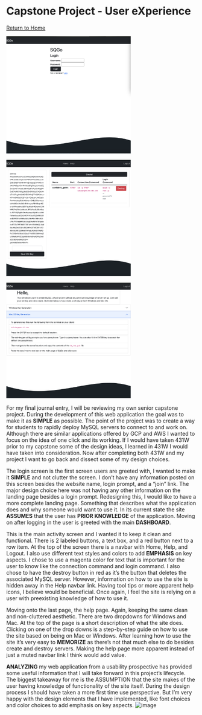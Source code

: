 # Capstone Project - User eXperience

[Return to Home](../)

<p float="left">
  <img src="login.png" width="330" />
</p>
<p float="righ">
  <img src="dashboard.png" width="330" />
</p>
<p float="right">
  <img src="help.png" width="330" />
</p>


For my final journal entry, I will be reviewing my own senior capstone project. During the development of this web application the goal was to make it as **SIMPLE** as possible. The point of the project was to create a way for students to rapidly deploy MySQL servers to connect to and work on. Although there are similar applications offered by GCP and AWS I wanted to focus on the idea of one click and its working. If I would have taken 431W prior to my capstone some of the design ideas, I learned in 431W I would have taken into consideration. Now after completing both 431W and my project I want to go back and dissect some of my design choices.

The login screen is the first screen users are greeted with, I wanted to make it **SIMPLE** and not clutter the screen. I don’t have any information posted on this screen besides the website name, login prompt, and a “join” link. The major design choice here was not having any other information on the landing page besides a login prompt. Redesigning this, I would like to have a more complete landing page. Something that describes what the application does and why someone would want to use it. In its current state the site **ASSUMES** that the user has **PRIOR KNOWLEDGE** of the application. Moving on after logging in the user is greeted with the main **DASHBOARD**.

This is the main activity screen and I wanted it to keep it clean and functional. There is 2 labeled buttons, a text box, and a red button next to a row item. At the top of the screen there is a navbar with Home, Help, and Logout. I also use different text styles and colors to add **EMPHASIS** on key aspects. I chose to use a magenta color for text that is important for the user to know like the connection command and login command. I also chose to have the destroy button in red as it’s the button that deletes the associated MySQL server. However, information on how to use the site is hidden away in the Help navbar link. Having tool tips or more apparent help icons, I believe would be beneficial. Once again, I feel the site is relying on a user with preexisting knowledge of how to use it.

Moving onto the last page, the help page. Again, keeping the same clean and non-cluttered aesthetic. There are two dropdowns for Windows and Mac. At the top of the page is a short description of what the site does. Clicking on one of the drop downs is a step-by-step guide on how to use the site based on being on Mac or Windows. After learning how to use the site it’s very easy to **MEMORIZE** as there’s not that much else to do besides create and destroy servers. Making the help page more apparent instead of just a muted navbar link I think would add value.

**ANALYZING** my web application from a usability prospective has provided some useful information that I will take forward in this project’s lifecycle. The biggest takeaway for me is the ASSUMPTION that the site makes of the user having knowledge of functionality of the site itself. During the design process I should have taken a more first time use perspective. But I’m very happy with the design elements that I have implemented, like font choices and color choices to add emphasis on key aspects. 
![image](https://user-images.githubusercontent.com/54159328/168892032-28d6b1b4-f563-4ce4-ae12-07aabfec6cf7.png)
